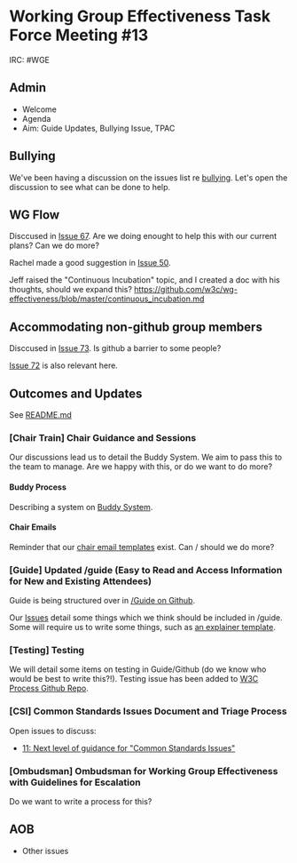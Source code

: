 # Working Group Effectiveness Task Force Meeting #13
IRC: #WGE

## Admin
* Welcome
* Agenda
* Aim: Guide Updates, Bullying Issue, TPAC

## Bullying
We've been having a discussion on the issues list re [bullying](https://github.com/w3c/wg-effectiveness/issues/68). Let's open the discussion to see what can be done to help.

## WG Flow
Disccused in [Issue 67](https://github.com/w3c/wg-effectiveness/issues/67). Are we doing enought to help this with our current plans? Can we do more?

Rachel made a good suggestion in [Issue 50](https://github.com/w3c/wg-effectiveness/issues/50).

Jeff raised the "Continuous Incubation" topic, and I created a doc with his thoughts, should we expand this? <https://github.com/w3c/wg-effectiveness/blob/master/continuous_incubation.md>

## Accommodating non-github group members
Disccused in [Issue 73](https://github.com/w3c/wg-effectiveness/issues/73). Is github a barrier to some people? 

[Issue 72](https://github.com/w3c/wg-effectiveness/issues/72) is also relevant here.

## Outcomes and Updates
See [README.md](https://github.com/w3c/wg-effectiveness/) 

### [Chair Train] Chair Guidance and Sessions
Our discussions lead us to detail the Buddy System. We aim to pass this to the team to manage. Are we happy with this, or do we want to do more?

#### Buddy Process
Describing a system on [Buddy System](https://github.com/w3c/wg-effectiveness/blob/master/buddy_system.md). 

#### Chair Emails
Reminder that our [chair email templates](https://github.com/w3c/wg-effectiveness/blob/master/chair_emails.md) exist. Can / should we do more?

### [Guide] Updated /guide (Easy to Read and Access Information for New and Existing Attendees)
Guide is being structured over in [/Guide on Github](https://github.com/w3c/Guide).

Our [Issues]() detail some things which we think should be included in /guide. Some will require us to write some things, such as [an explainer template](https://github.com/w3c/wg-effectiveness/issues/66). 

### [Testing] Testing
We will detail some items on testing in Guide/Github (do we know who would be best to write this?!). Testing issue has been added to [W3C Process Github Repo](https://github.com/w3c/w3process/issues/157). 

### [CSI] Common Standards Issues Document and Triage Process
Open issues to discuss:

- [11: Next level of guidance for "Common Standards Issues"](https://github.com/w3c/wg-effectiveness/issues/11)

### [Ombudsman] Ombudsman for Working Group Effectiveness with Guidelines for Escalation
Do we want to write a process for this?

## AOB
* Other issues

